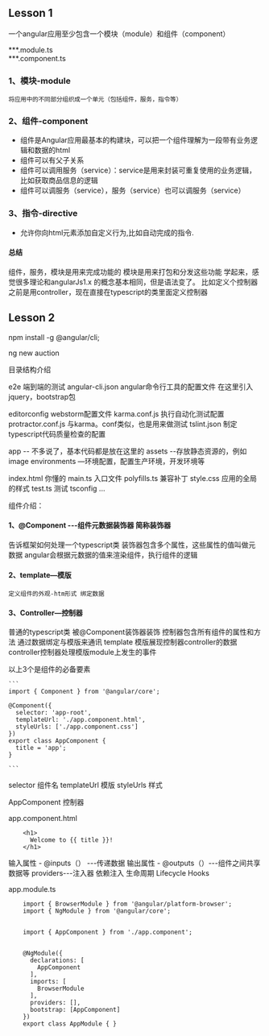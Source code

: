 ## Lesson 1

一个angular应用至少包含一个模块（module）和组件（component）

***.module.ts <br>
***.component.ts


### 1、模块-module
    将应用中的不同部分组织成一个单元（包括组件，服务，指令等）
### 2、组件-component
* 组件是Angular应用最基本的构建块，可以把一个组件理解为一段带有业务逻辑和数据的html
* 组件可以有父子关系
* 组件可以调用服务（service）：service是用来封装可重复使用的业务逻辑，比如获取商品信息的逻辑
* 组件可以调服务（service），服务（service）也可以调服务（service）
### 3、指令-directive
* 允许你向html元素添加自定义行为,比如自动完成的指令.

#### 总结
组件，服务，模块是用来完成功能的
模块是用来打包和分发这些功能
学起来，感觉很多理论和angularJs1.x 的概念基本相同，但是语法变了。
比如定义个控制器之前是用controller，现在直接在typescript的类里面定义控制器

## Lesson 2
npm install -g @angular/cli;

ng new auction

目录结构介绍


e2e 端到端的测试
angular-cli.json angular命令行工具的配置文件
        在这里引入jquery，bootstrap包

editorconfig webstorm配置文件
karma.conf.js 执行自动化测试配置
protractor.conf.js 与karma。conf类似，也是用来做测试
tslint.json 制定typescript代码质量检查的配置


app -- 不多说了，基本代码都是放在这里的
assets --存放静态资源的，例如image
environments —环境配置，配置生产环境，开发环境等

index.html 你懂的
main.ts 入口文件
polyfills.ts 兼容补丁
style.css 应用的全局的样式
test.ts 测试
tsconfig
...

组件介绍：

#### 1、@Component ---组件元数据装饰器 简称装饰器
告诉框架如何处理一个typescript类
装饰器包含多个属性，这些属性的值叫做元数据
angular会根据元数据的值来渲染组件，执行组件的逻辑
#### 2、template—模版
    定义组件的外观-htm形式 绑定数据
#### 3、Controller—控制器
普通的typescript类
被@Component装饰器装饰
控制器包含所有组件的属性和方法
通过数据绑定与模版来通讯
template 模版展现控制器controller的数据
controller控制器处理模版module上发生的事件

以上3个是组件的必备要素

    ```
    import { Component } from '@angular/core';

    @Component({
      selector: 'app-root',
      templateUrl: './app.component.html',
      styleUrls: ['./app.component.css']
    })
    export class AppComponent {
      title = 'app';
    }

    ```

  selector    组件名
  templateUrl 模版
  styleUrls   样式

  AppComponent 控制器

app.component.html
```
    <h1>
      Welcome to {{ title }}!
    </h1>
```


输入属性 - @inputs（） ---传递数据
输出属性 - @outputs（）---组件之间共享数据等
providers---注入器
依赖注入
生命周期
Lifecycle Hooks

app.module.ts

```
    import { BrowserModule } from '@angular/platform-browser';
    import { NgModule } from '@angular/core';


    import { AppComponent } from './app.component';


    @NgModule({
      declarations: [
        AppComponent
      ],
      imports: [
        BrowserModule
      ],
      providers: [],
      bootstrap: [AppComponent]
    })
    export class AppModule { }

```